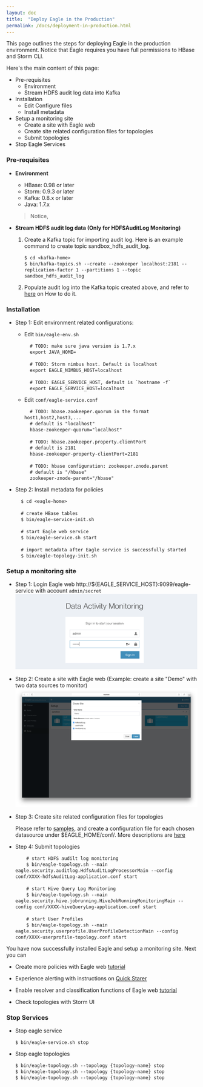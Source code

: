 ```yaml
---
layout: doc
title:  "Deploy Eagle in the Production"
permalink: /docs/deployment-in-production.html
---
```



This page outlines the steps for deploying Eagle in the production environment.
Notice that Eagle requires you have full permissions to HBase and Storm CLI.


Here's the main content of this page:

* Pre-requisites
   * Environment
   * Stream HDFS audit log data into Kafka
* Installation
   * Edit Configure files
   * Install metadata
* Setup a monitoring site
   * Create a site with Eagle web
   * Create site related configuration files for topologies
   * Submit topologies
* Stop Eagle Services


### **Pre-requisites**

* **Environment**

    * HBase: 0.98 or later
    * Storm: 0.9.3 or later
    * Kafka: 0.8.x or later
    * Java: 1.7.x

  >  Notice,

* **Stream HDFS audit log data (Only for HDFSAuditLog Monitoring)**

    1. Create a Kafka topic for importing audit log. Here is an example command to create topic sandbox_hdfs_audit_log.

           $ cd <kafka-home>
           $ bin/kafka-topics.sh --create --zookeeper localhost:2181 --replication-factor 1 --partitions 1 --topic sandbox_hdfs_audit_log

    2. Populate audit log into the Kafka topic created above, and refer to [here](/docs/import-hdfs-auditLog.html) on How to do it.


### **Installation**

* Step 1: Edit environment related configurations:

    * Edit `bin/eagle-env.sh`

            # TODO: make sure java version is 1.7.x
            export JAVA_HOME=

            # TODO: Storm nimbus host. Default is localhost
            export EAGLE_NIMBUS_HOST=localhost

            # TODO: EAGLE_SERVICE_HOST, default is `hostname -f`
            export EAGLE_SERVICE_HOST=localhost


    * Edit `conf/eagle-service.conf`

            # TODO: hbase.zookeeper.quorum in the format host1,host2,host3,...
            # default is "localhost"
            hbase-zookeeper-quorum="localhost"

            # TODO: hbase.zookeeper.property.clientPort
            # default is 2181
            hbase-zookeeper-property-clientPort=2181

            # TODO: hbase configuration: zookeeper.znode.parent
            # default is "/hbase"
            zookeeper-znode-parent="/hbase"

* Step 2: Install metadata for policies

        $ cd <eagle-home>

        # create HBase tables
        $ bin/eagle-service-init.sh

        # start Eagle web service
        $ bin/eagle-service.sh start

        # import metadata after Eagle service is successfully started
        $ bin/eagle-topology-init.sh

### **Setup a monitoring site**

* Step 1: Login Eagle web http://${EAGLE_SERVICE_HOST}:9099/eagle-service with account `admin/secret`
        ![login](/images/docs/login.png)
* Step 2: Create a site with Eagle web
     (Example: create a site "Demo" with two data sources to monitor)
     ![setup a site](/images/docs/new-site.png)
* Step 3: Create site related configuration files for topologies

     Please refer to [samples](https://github.com/eBay/Eagle/tree/master/eagle-assembly/src/main/conf), and create a configuration file for each chosen datasource under $EAGLE_HOME/conf/.
        More descriptions are [here](/docs/configuration.html)
* Step 4: Submit topologies

          # start HDFS audilt log monitoring
          $ bin/eagle-topology.sh --main eagle.security.auditlog.HdfsAuditLogProcessorMain --config conf/XXXX-hdfsAuditLog-application.conf start

          # start Hive Query Log Monitoring
          $ bin/eagle-topology.sh --main eagle.security.hive.jobrunning.HiveJobRunningMonitoringMain --config conf/XXXX-hiveQueryLog-application.conf start

          # start User Profiles
          $ bin/eagle-topology.sh --main eagle.security.userprofile.UserProfileDetectionMain --config conf/XXXX-userprofile-topology.conf start

You have now successfully installed Eagle and setup a monitoring site. Next you can

* Create more policies with Eagle web [tutorial](/docs/tutorial/policy.html)

* Experience alerting with instructions on [Quick Starer](/docs/quick-start.html)

* Enable resolver and classification functions of Eagle web [tutorial](/docs/tutorial/setup.html)

* Check topologies with Storm UI

### **Stop Services**

* Stop eagle service

      $ bin/eagle-service.sh stop

* Stop eagle topologies

      $ bin/eagle-topology.sh --topology {topology-name} stop
      $ bin/eagle-topology.sh --topology {topology-name} stop
      $ bin/eagle-topology.sh --topology {topology-name} stop
